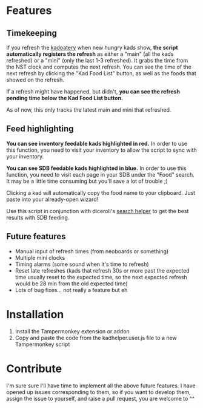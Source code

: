 # Features

## Timekeeping

If you refresh the [kadoatery](http://www.neopets.com/games/kadoatery/index.phtml) when new hungry kads show, **the script automatically registers the refresh** as either a "main" (all the kads refreshed) or a "mini" (only the last 1-3 refreshed). It grabs the time from the NST clock and computes the next refresh. You can see the time of the next refresh by clicking the "Kad Food List" button, as well as the foods that showed on the refresh.

If a refresh might have happened, but didn't, **you can see the refresh pending time below the Kad Food List button.**

As of now, this only tracks the latest main and mini that refreshed. 

## Feed highlighting

**You can see inventory feedable kads highlighted in red.** In order to use this function, you need to visit your inventory to allow the script to sync with your inventory.

**You can see SDB feedable kads highlighted in blue.** In order to use this function, you need to visit each page in your SDB under the "Food" search. It may be a little time consuming but you'll save a lot of trouble ;)

Clicking a kad will automatically copy the food name to your clipboard. Just paste into your already-open wizard!

Use this script in conjunction with diceroll's [search helper](https://github.com/diceroll123/NeoSearchHelper) to get the best results with SDB feeding.

## Future features

* Manual input of refresh times (from neoboards or something)
* Multiple mini clocks
* Timing alarms (some sound when it's time to refresh)
* Reset late refreshes (kads that refresh 30s or more past the expected time usually reset to the expected time, so the next expected refresh would be 28 min from the old expected time)
* Lots of bug fixes... not really a feature but eh

# Installation

1. Install the Tampermonkey extension or addon
2. Copy and paste the code from the kadhelper.user.js file to a new Tampermonkey script

# Contribute
I'm sure sure I'll have time to implement all the above future features. I have opened up issues corresponding to them, so if you want to develop them, assign the issue to yourself, and raise a pull request, you are welcome to ^^
